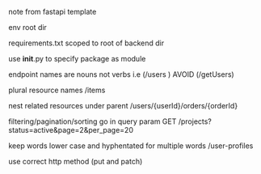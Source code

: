 note from fastapi template

env root dir

requirements.txt scoped to root of backend dir

use **init**.py to specify package as module

endpoint names are nouns not verbs i.e (/users ) AVOID (/getUsers)

plural resource names /items

nest related resources under parent /users/{userId}/orders/{orderId}

filtering/pagination/sorting go in query param GET /projects?status=active&page=2&per_page=20

keep words lower case and hyphentated for multiple words /user-profiles

use correct http method (put and patch)
